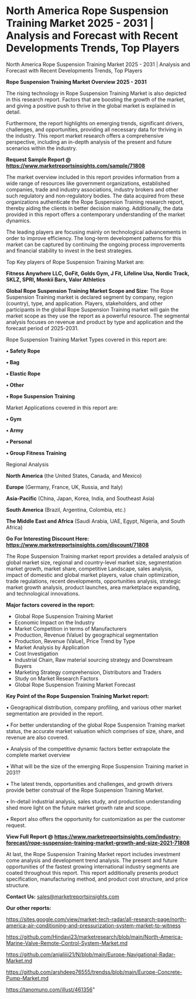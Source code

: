 # North America Rope Suspension Training Market 2025 - 2031 | Analysis and Forecast with Recent Developments Trends, Top Players
North America Rope Suspension Training Market 2025 - 2031 | Analysis and Forecast with Recent Developments Trends, Top Players

<Strong> Rope Suspension Training Market Overview 2025 - 2031</strong>

The rising technology in Rope Suspension Training Market is also depicted in this research report. Factors that are boosting the growth of the market, and giving a positive push to thrive in the global market is explained in detail.

Furthermore, the report highlights on emerging trends, significant drivers, challenges, and opportunities, providing all necessary data for thriving in the industry. This report market research offers a comprehensive perspective, including an in-depth analysis of the present and future scenarios within the industry.

<strong>Request Sample Report @ <a href=https://www.marketreportsinsights.com/sample/71808>https://www.marketreportsinsights.com/sample/71808</a></strong>

The market overview included in this report provides information from a wide range of resources like government organizations, established companies, trade and industry associations, industry brokers and other such regulatory and non-regulatory bodies. The data acquired from these organizations authenticate the Rope Suspension Training research report, thereby aiding the clients in better decision making. Additionally, the data provided in this report offers a contemporary understanding of the market dynamics.

The leading players are focusing mainly on technological advancements in order to improve efficiency. The long-term development patterns for this market can be captured by continuing the ongoing process improvements and financial stability to invest in the best strategies.

Top Key players of Rope Suspension Training Market are:

<strong>Fitness Anywhere LLC, GoFit, Golds Gym, J Fit, Lifeline Usa, Nordic Track, SKLZ, SPRI, Monkii Bars, Valor Athletics</strong>

<strong><b>Global Rope Suspension Training Market Scope and Size:</b></strong>
The Rope Suspension Training market is declared segment by company, region (country), type, and application. Players, stakeholders, and other participants in the global Rope Suspension Training market will gain the market scope as they use the report as a powerful resource. The segmental analysis focuses on revenue and product by type and application and the forecast period of 2025-2031.

Rope Suspension Training Market Types covered in this report are:

<strong>• Safety Rope

• Bag

• Elastic Rope

• Other

• Rope Suspension Training</strong>

Market Applications covered in this report are:

<strong>• Gym

• Army

• Personal

• Group Fitness Training</strong> 

Regional Analysis

<strong>North America</strong> (the United States, Canada, and Mexico)

<strong>Europe</strong> (Germany, France, UK, Russia, and Italy)

<strong>Asia-Pacific</strong> (China, Japan, Korea, India, and Southeast Asia)

<strong>South America</strong> (Brazil, Argentina, Colombia, etc.)

<strong>The Middle East and Africa</strong> (Saudi Arabia, UAE, Egypt, Nigeria, and South Africa)

<strong>Go For Interesting Discount Here: <a href=https://www.marketreportsinsights.com/discount/71808>https://www.marketreportsinsights.com/discount/71808</a></strong>

The Rope Suspension Training market report provides a detailed analysis of global market size, regional and country-level market size, segmentation market growth, market share, competitive Landscape, sales analysis, impact of domestic and global market players, value chain optimization, trade regulations, recent developments, opportunities analysis, strategic market growth analysis, product launches, area marketplace expanding, and technological innovations.

<strong><b>Major factors covered in the report:</b></strong>
<ul>
  <li>Global Rope Suspension Training Market </li>
  <li>Economic Impact on the Industry</li>
  <li>Market Competition in terms of Manufacturers</li>
  <li>Production, Revenue (Value) by geographical segmentation</li>
  <li>Production, Revenue (Value), Price Trend by Type</li>
  <li>Market Analysis by Application</li>
  <li>Cost Investigation</li>
  <li>Industrial Chain, Raw material sourcing strategy and Downstream Buyers</li>
  <li>Marketing Strategy comprehension, Distributors and Traders</li>
  <li>Study on Market Research Factors</li>
  <li>Global Rope Suspension Training Market Forecast</li>
</ul>

<strong><b>Key Point of the Rope Suspension Training Market report:</b></strong>

• Geographical distribution, company profiling, and various other market segmentation are provided in the report.

• For better understanding of the global Rope Suspension Training market status, the accurate market valuation which comprises of size, share, and revenue are also covered.

• Analysis of the competitive dynamic factors better extrapolate the complete market overview

• What will be the size of the emerging Rope Suspension Training market in 2031?

• The latest trends, opportunities and challenges, and growth drivers provide better construal of the Rope Suspension Training Market.

• In-detail industrial analysis, sales study, and production understanding shed more light on the future market growth rate and scope.

• Report also offers the opportunity for customization as per the customer request.

<strong><b>View Full Report @ <a href=https://www.marketreportsinsights.com/industry-forecast/rope-suspension-training-market-growth-and-size-2021-71808>https://www.marketreportsinsights.com/industry-forecast/rope-suspension-training-market-growth-and-size-2021-71808</a></b></strong>


At last, the Rope Suspension Training Market report includes investment come analysis and development trend analysis. The present and future opportunities of the fastest growing international industry segments are coated throughout this report. This report additionally presents product specification, manufacturing method, and product cost structure, and price structure.

<strong>Contact Us:</strong>
sales@marketreportsinsights.com

<strong>Our other reports:</strong>

<a href=https://sites.google.com/view/market-tech-radar/all-research-page/north-america-air-conditioning-and-pressurization-system-market-to-witness>https://sites.google.com/view/market-tech-radar/all-research-page/north-america-air-conditioning-and-pressurization-system-market-to-witness</a>

<a href=https://github.com/Hindavi23/marketresearch/blob/main/North-America-Marine-Valve-Remote-Control-System-Market.md>https://github.com/Hindavi23/marketresearch/blob/main/North-America-Marine-Valve-Remote-Control-System-Market.md</a>

<a href=https://github.com/anjaliiii21/N/blob/main/Europe-Navigational-Radar-Market.md>https://github.com/anjaliiii21/N/blob/main/Europe-Navigational-Radar-Market.md</a>

<a href=https://github.com/arshdeep76555/trendss/blob/main/Europe-Concrete-Pump-Market.md>https://github.com/arshdeep76555/trendss/blob/main/Europe-Concrete-Pump-Market.md</a>

<a href=https://tanomuno.com/illust/461356>https://tanomuno.com/illust/461356</a>"
